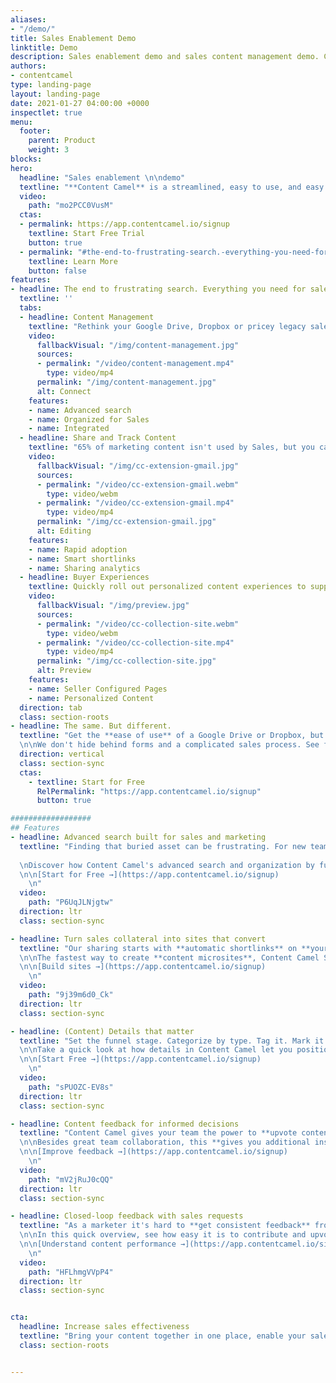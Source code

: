 ```yaml
---
aliases:
- "/demo/"
title: Sales Enablement Demo
linktitle: Demo
description: Sales enablement demo and sales content management demo. Compare Highspot, Showpad, and Content Camel.
authors:
- contentcamel
type: landing-page
layout: landing-page
date: 2021-01-27 04:00:00 +0000
inspectlet: true
menu:
  footer:
    parent: Product
    weight: 3
blocks: 
hero:
  headline: "Sales enablement \n\ndemo"
  textline: "**Content Camel** is a streamlined, easy to use, and easy to roll out sales enablement solution to help guide sales and close deals faster."
  video:
    path: "mo2PCC0VusM"
  ctas:
  - permalink: https://app.contentcamel.io/signup
    textline: Start Free Trial
    button: true
  - permalink: "#the-end-to-frustrating-search.-everything-you-need-for-sales-success"
    textline: Learn More
    button: false
features:
- headline: The end to frustrating search. Everything you need for sales success 
  textline: ''
  tabs:
  - headline: Content Management
    textline: "Rethink your Google Drive, Dropbox or pricey legacy sales content portal with easy to rollout and easy to adopt marketing and sales content management tools. Organize marketing collateral for sales success by setting funnel stages, content types, and tags.\n"
    video:
      fallbackVisual: "/img/content-management.jpg"
      sources:
      - permalink: "/video/content-management.mp4"
        type: video/mp4
      permalink: "/img/content-management.jpg"
      alt: Connect
    features:
    - name: Advanced search
    - name: Organized for Sales
    - name: Integrated
  - headline: Share and Track Content
    textline: "65% of marketing content isn't used by Sales, but you can avoid that with automatic short links, our sales content management Chrome extension, recipient tracking, and intelligent search to deliver the right content at the right time to close more deals.      \n"
    video:
      fallbackVisual: "/img/cc-extension-gmail.jpg"
      sources:
      - permalink: "/video/cc-extension-gmail.webm"
        type: video/webm
      - permalink: "/video/cc-extension-gmail.mp4"
        type: video/mp4
      permalink: "/img/cc-extension-gmail.jpg"
      alt: Editing
    features:
    - name: Rapid adoption
    - name: Smart shortlinks
    - name: Sharing analytics
  - headline: Buyer Experiences
    textline: Quickly roll out personalized content experiences to support prospect and customer campaigns. Reduce your sales cycle by enabling buyer self-service. Drive more sales conversations with curated marketing collateral that enables sales to shared custom pages and track engagement in real time. 
    video:
      fallbackVisual: "/img/preview.jpg"
      sources:
      - permalink: "/video/cc-collection-site.webm"
        type: video/webm
      - permalink: "/video/cc-collection-site.mp4"
        type: video/mp4
      permalink: "/img/cc-collection-site.jpg"
      alt: Preview
    features:
    - name: Seller Configured Pages
    - name: Personalized Content
  direction: tab
  class: section-roots
- headline: The same. But different.
  textline: "Get the **ease of use** of a Google Drive or Dropbox, but the **organization** and **sales enablement features** of bloated enterprise solutions. 
  \n\nWe don't hide behind forms and a complicated sales process. See for yourself how Content Camel delivers the best sales enablement tool."
  direction: vertical
  class: section-sync
  ctas:
    - textline: Start for Free
      RelPermalink: "https://app.contentcamel.io/signup"
      button: true

##################      
## Features
- headline: Advanced search built for sales and marketing
  textline: "Finding that buried asset can be frustrating. For new team members, it can be impossible. 
  
  \nDiscover how Content Camel's advanced search and organization by funnel stage, content type, and more enable users to **find what they're looking for fast**. All organized for sales and marketing wins.
  \n\n[Start for Free →](https://app.contentcamel.io/signup)
    \n"
  video:
    path: "P6UqJLNjgtw"
  direction: ltr
  class: section-sync

- headline: Turn sales collateral into sites that convert
  textline: "Our sharing starts with **automatic shortlinks** on **your own branded domain**, but you and your users will also be able to **create collections of content tailored for each buyer**. 
  \n\nThe fastest way to create **content microsites**, Content Camel Sites makes it easy to showcase your best content.
  \n\n[Build sites →](https://app.contentcamel.io/signup)
    \n"
  video:
    path: "9j39m6d0_Ck"
  direction: ltr
  class: section-sync

- headline: (Content) Details that matter
  textline: "Set the funnel stage. Categorize by type. Tag it. Mark it internal-only for assets like price lists and internal decks. Configure a custom shortlink. 
  \n\nTake a quick look at how details in Content Camel let you position the web links, video, PDFs, docs, and presentations that drive your sales team forward.
  \n\n[Start Free →](https://app.contentcamel.io/signup)
    \n"
  video:
    path: "sPUOZC-EV8s"
  direction: ltr
  class: section-sync

- headline: Content feedback for informed decisions
  textline: "Content Camel gives your team the power to **upvote content**, sales requests, and pin favorite content.
  \n\nBesides great team collaboration, this **gives you additional insights** into what content is valued, being used, and contributing to closing deals.
  \n\n[Improve feedback →](https://app.contentcamel.io/signup)
    \n"
  video:
    path: "mV2jRuJ0cQQ"
  direction: ltr
  class: section-sync

- headline: Closed-loop feedback with sales requests
  textline: "As a marketer it's hard to **get consistent feedback** from the Sales team. As a seller, it's a challenge to understand how to make meaningful sales content requests. That's why we added wishlists and sales content requests to Content Camel.
  \n\nIn this quick overview, see how easy it is to contribute and upvote sales requests from within the webapp or browser extension.
  \n\n[Understand content performance →](https://app.contentcamel.io/signup)
    \n"
  video:
    path: "HFLhmgVVpP4"
  direction: ltr
  class: section-sync


cta:
  headline: Increase sales effectiveness
  textline: "Bring your content together in one place, enable your sales team to have better conversations with prospects, increase Marketing-Sales communication, and prove the impact of content marketing.\n\n**Close more deals.**"
  class: section-roots


---
```

